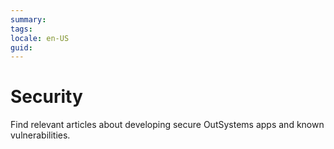 ```yaml
---
summary:
tags:
locale: en-US
guid:
---
```


# Security

Find relevant articles about developing secure OutSystems apps and known vulnerabilities.
